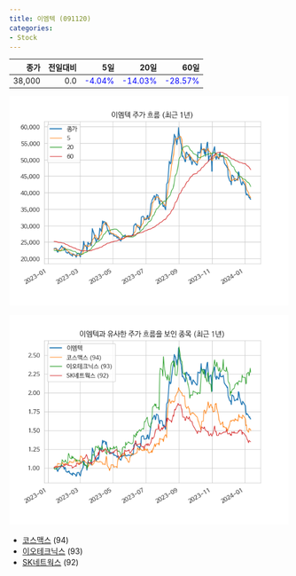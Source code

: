 ```yaml
---
title: 이엠텍 (091120)
categories:
- Stock
---
```


|종가|전일대비|5일|20일|60일|
|---:|-------:|--:|---:|---:|
|38,000|0.0|<span style="color: blue">-4.04%</span>|<span style="color: blue">-14.03%</span>|<span style="color: blue">-28.57%</span>|


<!-- more -->

![091120](/assets/images/stock/091120.png)

![091120](/assets/images/stock/091120_sim.png)

- [코스맥스](/stock/192820/) (94)
- [이오테크닉스](/stock/039030/) (93)
- [SK네트웍스](/stock/001740/) (92)